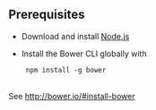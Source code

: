 ## Prerequisites

* Download and install [Node.js](http://nodejs.org/)
* Install the Bower CLI globally with

       npm install -g bower

<br>See <http://bower.io/#install-bower>
